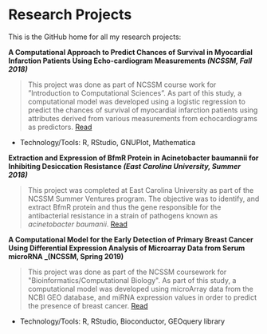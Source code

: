 # Research Projects

This is the GitHub home for all my research projects:

**A Computational Approach to Predict Chances of Survival in Myocardial Infarction Patients Using Echo-cardiogram Measurements  _(NCSSM, Fall 2018)_**
> This project was done as part of NCSSM course work for ”Introduction to Computational Sciences”. As part of this study, a computational model was developed using a logistic regression to predict the chances of survival of myocardial infarction patients using attributes derived from various measurements from echocardiograms as predictors. [Read](cardio.pdf)
 * Technology/Tools: R, RStudio, GNUPlot, Mathematica 

**Extraction and Expression of BfmR Protein in Acinetobacter baumannii for Inhibiting Desiccation Resistance _(East Carolina University, Summer 2018)_**
> This project was completed at East Carolina University as part of the NCSSM Summer Ventures program. The objective was to identify, and extract BfmR protein and thus the gene responsible for the antibacterial resistance in a strain of pathogens known as _acinetobacter baumanii_. [Read](BfmR.pdf)


**A Computational Model for the Early Detection of Primary Breast Cancer Using Differential Expression Analysis of Microarray Data from Serum microRNA _(NCSSM, Spring 2019)**
> This project was done as part of the NCSSM coursework for "Bioinformatics/Computational Biology". As part of this study, a computational model was developed using microArray data from the NCBI GEO database, and miRNA expression values in order to predict the presence of breast cancer. [Read](microArray.pdf)
 * Technology/Tools: R, RStudio, Bioconductor, GEOquery library
 